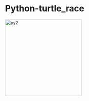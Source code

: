 # Python-turtle_race


<img width="251" alt="py2" src="https://github.com/JohnnyLouisTech/Python-turtle_race/assets/29494723/cfe91212-5de8-4877-a9ec-389114a78708">



